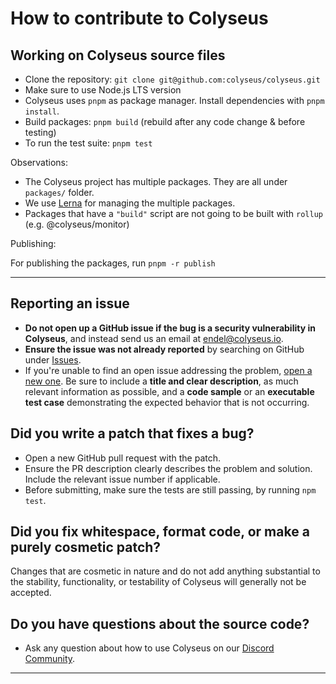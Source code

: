 # How to contribute to Colyseus

## Working on Colyseus source files

- Clone the repository: `git clone git@github.com:colyseus/colyseus.git`
- Make sure to use Node.js LTS version
- Colyseus uses `pnpm` as package manager. Install dependencies with `pnpm install`.
- Build packages: `pnpm build` (rebuild after any code change & before testing)
- To run the test suite: `pnpm test`

Observations:

- The Colyseus project has multiple packages. They are all under `packages/` folder.
- We use [Lerna](https://github.com/lerna/lerna) for managing the multiple packages.
- Packages that have a `"build"` script are not going to be built with `rollup` (e.g. @colyseus/monitor)

Publishing:

For publishing the packages, run `pnpm -r publish`

---

## **Reporting an issue**

- **Do not open up a GitHub issue if the bug is a security vulnerability in Colyseus**, and instead send us an email at [endel@colyseus.io](endel@colyseus.io).
- **Ensure the issue was not already reported** by searching on GitHub under [Issues](https://github.com/colyseus/colyseus/issues).
- If you're unable to find an open issue addressing the problem, [open a new one](https://github.com/colyseus/colyseus/issues/new). Be sure to include a **title and clear description**, as much relevant information as possible, and a **code sample** or an **executable test case** demonstrating the expected behavior that is not occurring.

## **Did you write a patch that fixes a bug?**

- Open a new GitHub pull request with the patch.
- Ensure the PR description clearly describes the problem and solution. Include the relevant issue number if applicable.
- Before submitting, make sure the tests are still passing, by running `npm test`.

## **Did you fix whitespace, format code, or make a purely cosmetic patch?**

Changes that are cosmetic in nature and do not add anything substantial to the stability, functionality, or testability of Colyseus will generally not be accepted.

## **Do you have questions about the source code?**

- Ask any question about how to use Colyseus on our [Discord Community](https://discord.gg/RY8rRS7).

---
